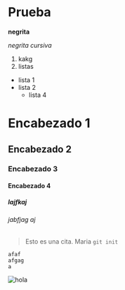 # Prueba
**negrita**

*negrita cursiva*

1. kakg
2. listas

* lista 1
* lista 2
  * lista 4
 
# Encabezado 1
## Encabezado 2
### Encabezado 3
#### Encabezado 4
##### lajfkaj
###### jabfjag aj

> Esto es una cita. Maria
`git init`

~~~
afaf
afgag
a
~~~

![hola](https://upload.wikimedia.org/wikipedia/commons/thumb/2/2d/Rosa_%27Mister_Lincoln%27_1964.jpg/1200px-Rosa_%27Mister_Lincoln%27_1964.jpg)
